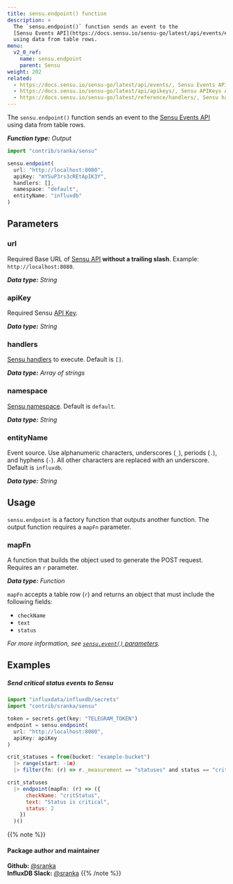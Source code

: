```yaml
---
title: sensu.endpoint() function
description: >
  The `sensu.endpoint()` function sends an event to the
  [Sensu Events API](https://docs.sensu.io/sensu-go/latest/api/events/#create-a-new-event)
  using data from table rows.
menu:
  v2_0_ref:
    name: sensu.endpoint
    parent: Sensu
weight: 202
related:
  - https://docs.sensu.io/sensu-go/latest/api/events/, Sensu Events API
  - https://docs.sensu.io/sensu-go/latest/api/apikeys/, Sensu APIKeys API
  - https://docs.sensu.io/sensu-go/latest/reference/handlers/, Sensu handlers
---
```


The `sensu.endpoint()` function sends an event to the
[Sensu Events API](https://docs.sensu.io/sensu-go/latest/api/events/#create-a-new-event)
using data from table rows.

_**Function type:** Output_

```js
import "contrib/sranka/sensu"

sensu.endpoint(
  url: "http://localhost:8080",
  apiKey: "mYSuP3rs3cREtApIK3Y",
  handlers: [],
  namespace: "default",
  entityName: "influxdb"
)
```

## Parameters

### url
<span class="req">Required</span>
Base URL of [Sensu API](https://docs.sensu.io/sensu-go/latest/migrate/#architecture)
**without a trailing slash**. Example: `http://localhost:8080`.

_**Data type:** String_

### apiKey
<span class="req">Required</span>
Sensu [API Key](https://docs.sensu.io/sensu-go/latest/operations/control-access/).

_**Data type:** String_

### handlers
[Sensu handlers](https://docs.sensu.io/sensu-go/latest/reference/handlers/) to execute.
Default is `[]`.

_**Data type:** Array of strings_

### namespace
[Sensu namespace](https://docs.sensu.io/sensu-go/latest/reference/rbac/).
Default is `default`.

_**Data type:** String_

### entityName
Event source.
Use alphanumeric characters, underscores (`_`), periods (`.`), and hyphens (`-`).
All other characters are replaced with an underscore.
Default is `influxdb`.

_**Data type:** String_

## Usage
`sensu.endpoint` is a factory function that outputs another function.
The output function requires a `mapFn` parameter.

### mapFn
A function that builds the object used to generate the POST request.
Requires an `r` parameter.

_**Data type:** Function_

`mapFn` accepts a table row (`r`) and returns an object that must include the
following fields:

- `checkName`
- `text`
- `status`

_For more information, see [`sensu.event()` parameters](/v2.0/reference/flux/stdlib/contrib/sensu/event/#parameters)._

## Examples

##### Send critical status events to Sensu
```js
import "influxdata/influxdb/secrets"
import "contrib/sranka/sensu"

token = secrets.get(key: "TELEGRAM_TOKEN")
endpoint = sensu.endpoint(
  url: "http://localhost:8080",
  apiKey: apiKey
)

crit_statuses = from(bucket: "example-bucket")
  |> range(start: -1m)
  |> filter(fn: (r) => r._measurement == "statuses" and status == "crit")

crit_statuses
  |> endpoint(mapFn: (r) => ({
      checkName: "critStatus",
      text: "Status is critical",
      status: 2
    })
  )()
```

{{% note %}}
#### Package author and maintainer
**Github:** [@sranka](https://github.com/sranka)  
**InfluxDB Slack:** [@sranka](https://influxdata.com/slack)
{{% /note %}}